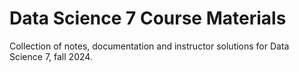 # Data Science 7 Course Materials

Collection of notes, documentation and instructor solutions for Data Science 7, fall 2024.
